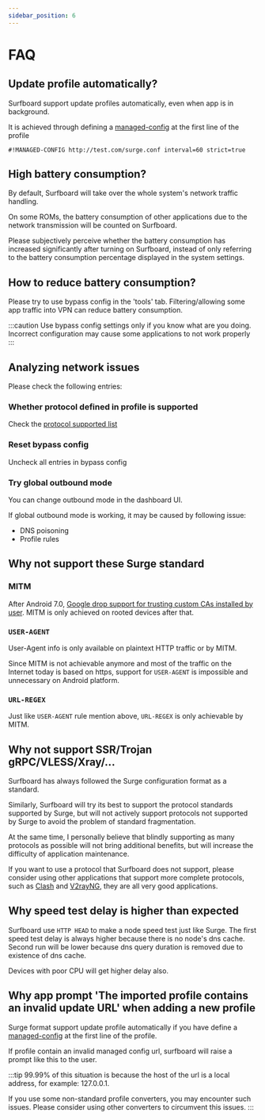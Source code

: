 ```yaml
---
sidebar_position: 6
---
```


# FAQ

## Update profile automatically?

Surfboard support update profiles automatically, even when app is in background.

It is achieved through defining a [managed-config](/docs/profile-format/managed_config) at the first line of the profile

```
#!MANAGED-CONFIG http://test.com/surge.conf interval=60 strict=true
```

## High battery consumption?

By default, Surfboard will take over the whole system's network traffic handling.

On some ROMs, the battery consumption of other applications due to the network transmission will be counted on Surfboard.

Please subjectively perceive whether the battery consumption has increased significantly after turning on Surfboard, instead of only referring to the battery consumption percentage displayed in the system settings.

## How to reduce battery consumption?

Please try to use bypass config in the 'tools' tab. Filtering/allowing some app traffic into VPN can reduce battery consumption.

:::caution
Use bypass config settings only if you know what are you doing. Incorrect configuration may cause some applications to not work properly
:::

## Analyzing network issues

Please check the following entries:

### Whether protocol defined in profile is supported

Check the [protocol supported list](/docs/profile-format/proxy)

### Reset bypass config

Uncheck all entries in bypass config

### Try global outbound mode

You can change outbound mode in the dashboard UI.

If global outbound mode is working, it may be caused by following issue:

- DNS poisoning
- Profile rules

## Why not support these Surge standard

### MITM

After Android 7.0, [Google drop support for trusting custom CAs installed by user](https://android-developers.googleblog.com/2016/07/changes-to-trusted-certificate.html). MITM is only achieved on rooted devices after that.

### `USER-AGENT`

User-Agent info is only available on plaintext HTTP traffic or by MITM. 

Since MITM is not achievable anymore and most of the traffic on the Internet today is based on https, 
support for `USER-AGENT` is impossible and unnecessary on Android platform.

### `URL-REGEX`

Just like `USER-AGENT` rule mention above, `URL-REGEX` is only achievable by MITM.

## Why not support SSR/Trojan gRPC/VLESS/Xray/...

Surfboard has always followed the Surge configuration format as a standard. 

Similarly, Surfboard will try its best to support the protocol standards supported by Surge, but will not actively support protocols not supported by Surge to avoid the problem of standard fragmentation.

At the same time, I personally believe that blindly supporting as many protocols as possible will not bring additional benefits, but will increase the difficulty of application maintenance.

If you want to use a protocol that Surfboard does not support, please consider using other applications that support more complete protocols, such as [Clash](https://github.com/Kr328/ClashForAndroid) and [V2rayNG](https://github.com/2dust/v2rayNG), they are all very good applications.

## Why speed test delay is higher than expected

Surfboard use `HTTP HEAD` to make a node speed test just like Surge. The first speed test delay is always higher because there is no node's dns cache. Second run will be lower because dns query duration is removed due to existence of dns cache.

Devices with poor CPU will get higher delay also.

## Why app prompt 'The imported profile contains an invalid update URL' when adding a new profile

Surge format support update profile automatically if you have define a [managed-config](/docs/profile-format/managed_config) at the first line of the profile.

If profile contain an invalid managed config url, surfboard will raise a prompt like this to the user.

:::tip
99.99% of this situation is because the host of the url is a local address, for example: 127.0.0.1.

If you use some non-standard profile converters, you may encounter such issues. Please consider using other converters to circumvent this issues.
:::